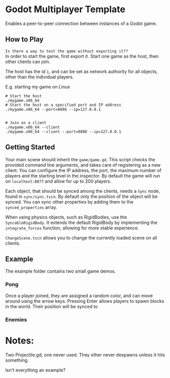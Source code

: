 # Godot Multiplayer Template

Enables a peer-to-peer connection between instances of a Godot game.

## How to Play

`Is there a way to test the game without exporting it??`  
In order to start the game, first export it. Start one game as the host, then other clients can join.

The host has the id `1`, and can be set as network authority for all objects, other than the individual players.

E.g. starting my game on Linux

```
# Start the host
./mygame.x86_64
# Start the host on a specified port and IP address
./mygame.x86_64 --port=8888 --ip=127.0.0.1


# Join as a client
./mygame.x86_64 --client
./mygame.x86_64 --client --port=8888 --ip=127.0.0.1

```

## Getting Started

Your main scene should inherit the `game/game.gd`. This script checks the provided command line arguments, and takes care of registering as a new client.
You can configure the IP address, the port, the maximum number of players and the starting level in the inspector. By default the game will run on `localhost:8877` and allow for up to 200 players.

Each object, that should be synced among the clients, needs a `Sync` node, found in `sync/sync.tscn`.
By default only the position of the object will be synced. You can sync other properties by adding them to the `synced_properties` array.

When using physics objects, such as RigidBodies, use the `SyncableRigidBody`. It extends the default RigidBody by implementing the `integrate_forces` function, allowing for more stable experience.

`ChangeScene.tscn` allows you to change the currently loaded scene on all clients.

## Example

The example folder contains two small game demos.

### Pong

Once a player joined, they are assigned a random color, and can move around using the arrow keys. Pressing Enter allows players to spawn blocks in the world. Their position will be synced to

### Enemies

# Notes:

Two Projectile.gd, one never used. They other never despawns unless it hits something.

Isn't everything an example?
